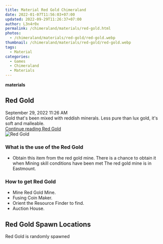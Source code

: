 ```yaml
---
title: Material Red Gold Chimeraland
date: 2022-01-07T11:56:03+07:00
updated: 2022-09-29T11:26:37+07:00
author: L3n4r0x
permalink: /chimeraland/materials/red-gold.html
photos:
  - /chimeraland/materials/red-gold/red-gold.webp
thumbnail: /chimeraland/materials/red-gold/red-gold.webp
tags:
  - Material
categories:
  - Games
  - Chimeraland
  - Materials
---
```


<section id="bootstrap-wrapper">
  <link
    rel="stylesheet"
    href="https://rawcdn.githack.com/dimaslanjaka/Web-Manajemen/bb6505ea081a75a7c845f65fb9d939276931c82f/css/bootstrap-4.5-wrapper.css"
  />
  <div
    class="row g-0 border rounded overflow-hidden flex-md-row mb-4 shadow-sm position-relative bg-light text-dark"
  >
    <div class="col p-4 d-flex flex-column position-static">
      <strong class="d-inline-block mb-2 text-success">materials</strong>
      <h2 class="mb-0">Red Gold</h2>
      <div class="mb-1 text-muted">September 29, 2022 11:26 AM</div>
      <div class="mb-2 border p-1">
        Gold that&#x27;s been mixed with reddish minerals. Less pure than lux
        gold, it&#x27;s soft and malleable.
      </div>
      <a
        href="/chimeraland/materials/red-gold.html"
        class="stretched-link d-none"
        >Continue reading Red Gold</a
      >
    </div>
    <div class="col-auto d-none d-lg-block">
      <img src="/chimeraland/materials/red-gold/red-gold.webp" alt="Red Gold" />
    </div>
  </div>
  <div class="row bg-light text-dark">
    <div class="col-lg-6 col-12 mb-2">
      <div class="card">
        <div class="card-body">
          <h3 class="card-title">What is the use of the Red Gold</h3>
          <div class="card-text">
            <ul>
              <li>
                Obtain this item from the red gold mine. There is a chance to
                obtain it when Mining skill conditions have been met The red
                gold mine is in Eastmount.
              </li>
            </ul>
          </div>
        </div>
      </div>
    </div>
    <div class="col-lg-6 col-12 mb-2">
      <div class="card">
        <div class="card-body">
          <h3 class="card-title">How to get Red Gold</h3>
          <div class="card-text">
            <ul>
              <li>Mine Red Gold Mine.</li>
              <li>Fusing Coin Maker.</li>
              <li>Orient the Resource Finder to find.</li>
              <li>Auction House.</li>
            </ul>
          </div>
        </div>
      </div>
    </div>
    <div class="col-12 mb-2">
      <h2>Red Gold Spawn Locations</h2>
      <p>Red Gold is randomly spawned</p>
    </div>
  </div>
</section>